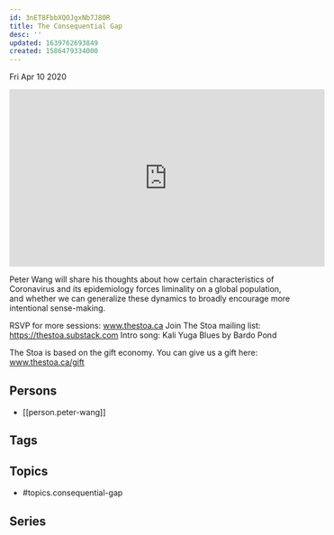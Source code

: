 ```yaml
---
id: 3nET8FbbXQOJgxNb7J80R
title: The Consequential Gap
desc: ''
updated: 1639762693849
created: 1586479334000
---
```





Fri Apr 10 2020

<iframe width="560" height="315" src="https://www.youtube.com/embed/fgLyXwCqxZE" title="The Consequential Gap w/ Peter Wang" frameborder="0" allow="accelerometer; autoplay; clipboard-write; encrypted-media; gyroscope; picture-in-picture" allowfullscreen ></iframe>

Peter Wang will share his thoughts about how certain characteristics of Coronavirus and its epidemiology forces liminality on a global population, and whether we can generalize these dynamics to broadly encourage more intentional sense-making. 

RSVP for more sessions: www.thestoa.ca
Join The Stoa mailing list: https://thestoa.substack.com
Intro song: Kali Yuga Blues by Bardo Pond

The Stoa is based on the gift economy. You can give us a gift here: www.thestoa.ca/gift

## Persons

- [[person.peter-wang]]

## Tags



## Topics

- #topics.consequential-gap

## Series



